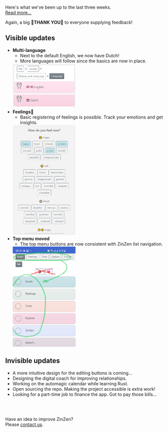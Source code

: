 Here's what we've been up to the last three weeks.  
[Read more...](https://blog.zinzen.me/2021/11/28/App-update.html)   

Again, a big 🙏**THANK YOU**🙏 to everyone supplying feedback!  

## Visible updates
- **Multi-language**
  - Next to the default English, we now have Dutch!
  - More languages will follow since the basics are now in place.  
  <img src="../img/language.PNG" alt="drawing" width="200"/>  
- **Feelings💖**
  - Basic registering of feelings is possible. Track your emotions and get insights.  
  <img src="../img/feelings_add.PNG" alt="drawing" width="200"/>  
- **Top menu moved**
  - The top menu buttons are now consistent with ZinZen list navigation.  
  <img src="../img/top_menu_moved.jpg" alt="drawing" width="200"/>  


## Invisible updates
- A more intuitive design for the editing buttons is coming...
- Designing the digital coach for improving relationships.
- Working on the automagic calendar while learning Rust.
- Open sourcing the repo. Making the project accessible is extra work!
- Looking for a part-time job to finance the app. Got to pay those bills...
<br />
<br />

Have an idea to improve ZinZen?  
Please [contact us](https://zinzen.me/contact.html).